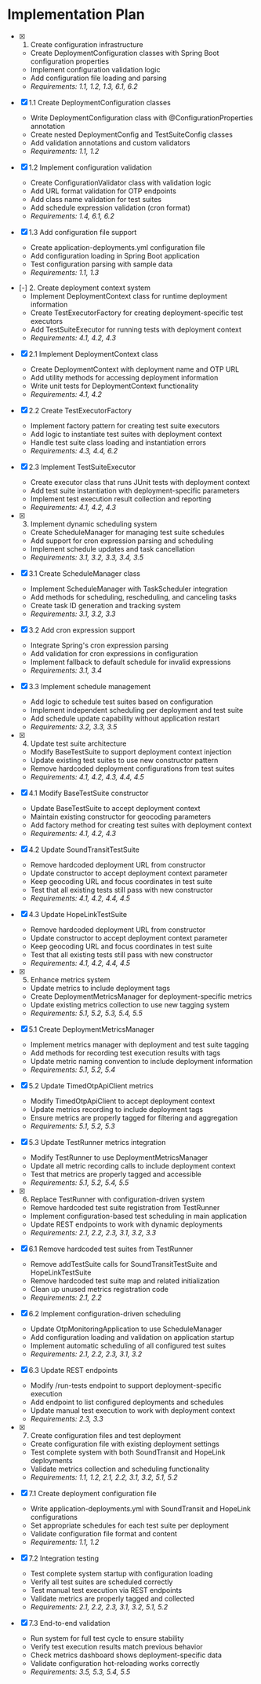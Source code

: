 # Implementation Plan

- [x] 1. Create configuration infrastructure
  - Create DeploymentConfiguration classes with Spring Boot configuration properties
  - Implement configuration validation logic
  - Add configuration file loading and parsing
  - _Requirements: 1.1, 1.2, 1.3, 6.1, 6.2_

- [x] 1.1 Create DeploymentConfiguration classes
  - Write DeploymentConfiguration class with @ConfigurationProperties annotation
  - Create nested DeploymentConfig and TestSuiteConfig classes
  - Add validation annotations and custom validators
  - _Requirements: 1.1, 1.2_

- [x] 1.2 Implement configuration validation
  - Create ConfigurationValidator class with validation logic
  - Add URL format validation for OTP endpoints
  - Add class name validation for test suites
  - Add schedule expression validation (cron format)
  - _Requirements: 1.4, 6.1, 6.2_

- [x] 1.3 Add configuration file support
  - Create application-deployments.yml configuration file
  - Add configuration loading in Spring Boot application
  - Test configuration parsing with sample data
  - _Requirements: 1.1, 1.3_

- [-] 2. Create deployment context system
  - Implement DeploymentContext class for runtime deployment information
  - Create TestExecutorFactory for creating deployment-specific test executors
  - Add TestSuiteExecutor for running tests with deployment context
  - _Requirements: 4.1, 4.2, 4.3_

- [x] 2.1 Implement DeploymentContext class
  - Create DeploymentContext with deployment name and OTP URL
  - Add utility methods for accessing deployment information
  - Write unit tests for DeploymentContext functionality
  - _Requirements: 4.1, 4.2_

- [x] 2.2 Create TestExecutorFactory
  - Implement factory pattern for creating test suite executors
  - Add logic to instantiate test suites with deployment context
  - Handle test suite class loading and instantiation errors
  - _Requirements: 4.3, 4.4, 6.2_

- [x] 2.3 Implement TestSuiteExecutor
  - Create executor class that runs JUnit tests with deployment context
  - Add test suite instantiation with deployment-specific parameters
  - Implement test execution result collection and reporting
  - _Requirements: 4.1, 4.2, 4.3_

- [x] 3. Implement dynamic scheduling system
  - Create ScheduleManager for managing test suite schedules
  - Add support for cron expression parsing and scheduling
  - Implement schedule updates and task cancellation
  - _Requirements: 3.1, 3.2, 3.3, 3.4, 3.5_

- [x] 3.1 Create ScheduleManager class
  - Implement ScheduleManager with TaskScheduler integration
  - Add methods for scheduling, rescheduling, and canceling tasks
  - Create task ID generation and tracking system
  - _Requirements: 3.1, 3.2, 3.3_

- [x] 3.2 Add cron expression support
  - Integrate Spring's cron expression parsing
  - Add validation for cron expressions in configuration
  - Implement fallback to default schedule for invalid expressions
  - _Requirements: 3.1, 3.4_

- [x] 3.3 Implement schedule management
  - Add logic to schedule test suites based on configuration
  - Implement independent scheduling per deployment and test suite
  - Add schedule update capability without application restart
  - _Requirements: 3.2, 3.3, 3.5_

- [x] 4. Update test suite architecture
  - Modify BaseTestSuite to support deployment context injection
  - Update existing test suites to use new constructor pattern
  - Remove hardcoded deployment configurations from test suites
  - _Requirements: 4.1, 4.2, 4.3, 4.4, 4.5_

- [x] 4.1 Modify BaseTestSuite constructor
  - Update BaseTestSuite to accept deployment context
  - Maintain existing constructor for geocoding parameters
  - Add factory method for creating test suites with deployment context
  - _Requirements: 4.1, 4.2, 4.3_

- [x] 4.2 Update SoundTransitTestSuite
  - Remove hardcoded deployment URL from constructor
  - Update constructor to accept deployment context parameter
  - Keep geocoding URL and focus coordinates in test suite
  - Test that all existing tests still pass with new constructor
  - _Requirements: 4.1, 4.2, 4.4, 4.5_

- [x] 4.3 Update HopeLinkTestSuite
  - Remove hardcoded deployment URL from constructor
  - Update constructor to accept deployment context parameter
  - Keep geocoding URL and focus coordinates in test suite
  - Test that all existing tests still pass with new constructor
  - _Requirements: 4.1, 4.2, 4.4, 4.5_

- [x] 5. Enhance metrics system
  - Update metrics to include deployment tags
  - Create DeploymentMetricsManager for deployment-specific metrics
  - Update existing metrics collection to use new tagging system
  - _Requirements: 5.1, 5.2, 5.3, 5.4, 5.5_

- [x] 5.1 Create DeploymentMetricsManager
  - Implement metrics manager with deployment and test suite tagging
  - Add methods for recording test execution results with tags
  - Update metric naming convention to include deployment information
  - _Requirements: 5.1, 5.2, 5.4_

- [x] 5.2 Update TimedOtpApiClient metrics
  - Modify TimedOtpApiClient to accept deployment context
  - Update metrics recording to include deployment tags
  - Ensure metrics are properly tagged for filtering and aggregation
  - _Requirements: 5.1, 5.2, 5.3_

- [x] 5.3 Update TestRunner metrics integration
  - Modify TestRunner to use DeploymentMetricsManager
  - Update all metric recording calls to include deployment context
  - Test that metrics are properly tagged and accessible
  - _Requirements: 5.1, 5.2, 5.4, 5.5_

- [x] 6. Replace TestRunner with configuration-driven system
  - Remove hardcoded test suite registration from TestRunner
  - Implement configuration-based test scheduling in main application
  - Update REST endpoints to work with dynamic deployments
  - _Requirements: 2.1, 2.2, 2.3, 3.1, 3.2, 3.3_

- [x] 6.1 Remove hardcoded test suites from TestRunner
  - Remove addTestSuite calls for SoundTransitTestSuite and HopeLinkTestSuite
  - Remove hardcoded test suite map and related initialization
  - Clean up unused metrics registration code
  - _Requirements: 2.1, 2.2_

- [x] 6.2 Implement configuration-driven scheduling
  - Update OtpMonitoringApplication to use ScheduleManager
  - Add configuration loading and validation on application startup
  - Implement automatic scheduling of all configured test suites
  - _Requirements: 2.1, 2.2, 2.3, 3.1, 3.2_

- [x] 6.3 Update REST endpoints
  - Modify /run-tests endpoint to support deployment-specific execution
  - Add endpoint to list configured deployments and schedules
  - Update manual test execution to work with deployment context
  - _Requirements: 2.3, 3.3_

- [x] 7. Create configuration files and test deployment
  - Create configuration file with existing deployment settings
  - Test complete system with both SoundTransit and HopeLink deployments
  - Validate metrics collection and scheduling functionality
  - _Requirements: 1.1, 1.2, 2.1, 2.2, 3.1, 3.2, 5.1, 5.2_

- [x] 7.1 Create deployment configuration file
  - Write application-deployments.yml with SoundTransit and HopeLink configurations
  - Set appropriate schedules for each test suite per deployment
  - Validate configuration file format and content
  - _Requirements: 1.1, 1.2_

- [x] 7.2 Integration testing
  - Test complete system startup with configuration loading
  - Verify all test suites are scheduled correctly
  - Test manual test execution via REST endpoints
  - Validate metrics are properly tagged and collected
  - _Requirements: 2.1, 2.2, 2.3, 3.1, 3.2, 5.1, 5.2_

- [x] 7.3 End-to-end validation
  - Run system for full test cycle to ensure stability
  - Verify test execution results match previous behavior
  - Check metrics dashboard shows deployment-specific data
  - Validate configuration hot-reloading works correctly
  - _Requirements: 3.5, 5.3, 5.4, 5.5_